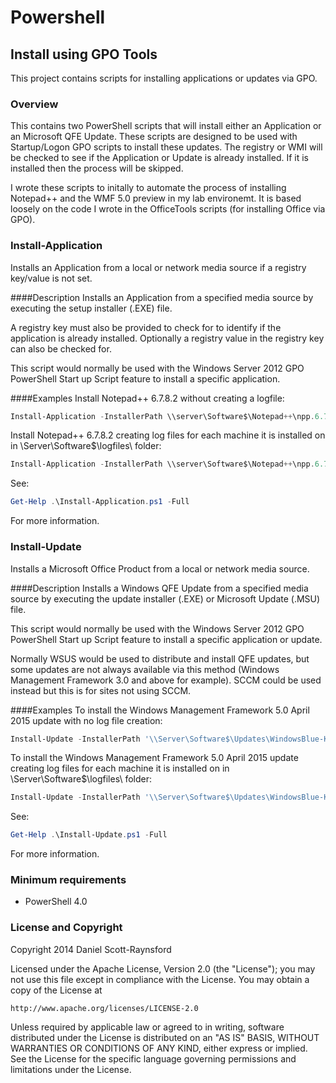 Powershell
==========

## Install using GPO Tools
This project contains scripts for installing applications or updates via GPO.

### Overview
This contains two PowerShell scripts that will install either an Application or an Microsoft QFE Update. These scripts are designed to be used with Startup/Logon GPO scripts to install these updates. The registry or WMI will be checked to see if the Application or Update is already installed. If it is installed then the process will be skipped.

I wrote these scripts to initally to automate the process of installing Notepad++ and the WMF 5.0 preview in my lab environemt. It is based loosely on the code I wrote in the OfficeTools scripts (for installing Office via GPO).

### Install-Application
Installs an Application from a local or network media source if a registry key/value is not set.

####Description
Installs an Application from a specified media source by executing the setup installer (.EXE) file.
  
A registry key must also be provided to check for to identify if the application is already installed. Optionally a registry value in the registry key can also be checked for.

This script would normally be used with the Windows Server 2012 GPO PowerShell Start up Script feature to install a specific application.

####Examples
Install Notepad++ 6.7.8.2 without creating a logfile:
```powershell
Install-Application -InstallerPath \\server\Software$\Notepad++\npp.6.7.8.2.Installer.exe -RegistryKey HKLM:\SOFTWARE\Wow6432Node\Microsoft\Windows\CurrentVersion\Uninstall\Notepad++ -RegistryName DisplayVersion -RegistryValue 6.7.8.2 -InstallerParameters '/S'
```

Install Notepad++ 6.7.8.2 creating log files for each machine it is installed on in \\Server\Software$\logfiles\ folder:
```powershell
Install-Application -InstallerPath \\server\Software$\Notepad++\npp.6.7.8.2.Installer.exe -RegistryKey HKLM:\SOFTWARE\Wow6432Node\Microsoft\Windows\CurrentVersion\Uninstall\Notepad++ -RegistryName DisplayVersion -RegistryValue 6.7.8.2 -InstallerParameters '/S' -LogPath \\Server\Software$\logfiles\
```

See:
```powershell
Get-Help .\Install-Application.ps1 -Full
```
For more information.


### Install-Update
Installs a Microsoft Office Product from a local or network media source.

####Description
Installs a Windows QFE Update from a specified media source by executing the update installer (.EXE) or Microsoft Update (.MSU) file.
  
This script would normally be used with the Windows Server 2012 GPO PowerShell Start up Script feature to install a specific application or update.

Normally WSUS would be used to distribute and install QFE updates, but some updates are not always available via this method (Windows Management Framework 3.0 and above for example). SCCM could be used instead but this is for sites not using SCCM.

####Examples
To install the Windows Management Framework 5.0 April 2015 update with no log file creation:
```powershell
Install-Update -InstallerPath '\\Server\Software$\Updates\WindowsBlue-KB3055381-x64.msu' -KBID 'KB3055381'
```

To install the Windows Management Framework 5.0 April 2015 update creating log files for each machine it is installed on in \\Server\Software$\logfiles\ folder:
```powershell
Install-Update -InstallerPath '\\Server\Software$\Updates\WindowsBlue-KB3055381-x64.msu' -KBID 'KB3055381' -LogPath \\Server\Software$\logfiles\
```

See:
```powershell
Get-Help .\Install-Update.ps1 -Full
```
For more information.

### Minimum requirements

- PowerShell 4.0


### License and Copyright

Copyright 2014 Daniel Scott-Raynsford

Licensed under the Apache License, Version 2.0 (the "License");
you may not use this file except in compliance with the License.
You may obtain a copy of the License at

    http://www.apache.org/licenses/LICENSE-2.0

Unless required by applicable law or agreed to in writing, software
distributed under the License is distributed on an "AS IS" BASIS,
WITHOUT WARRANTIES OR CONDITIONS OF ANY KIND, either express or implied.
See the License for the specific language governing permissions and
limitations under the License.
